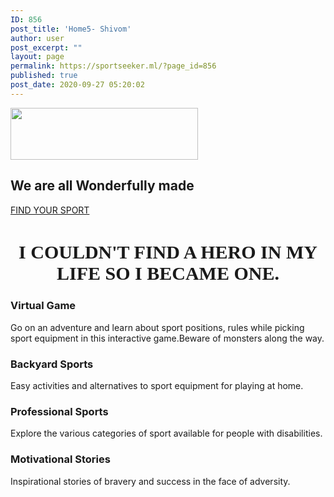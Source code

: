 ```yaml
---
ID: 856
post_title: 'Home5- Shivom'
author: user
post_excerpt: ""
layout: page
permalink: https://sportseeker.ml/?page_id=856
published: true
post_date: 2020-09-27 05:20:02
---
```

<img width="300" height="83" src="https://sportseeker.ml/wp-content/uploads/2020/09/bi2-300x83.png" alt="" loading="lazy" srcset="https://sportseeker.ml/wp-content/uploads/2020/09/bi2-300x83.png 300w, https://sportseeker.ml/wp-content/uploads/2020/09/bi2-768x211.png 768w, https://sportseeker.ml/wp-content/uploads/2020/09/bi2.png 1000w" sizes="(max-width: 300px) 100vw, 300px">
<h2>We are all
Wonderfully made</h2>
<a href="#" role="button">
FIND YOUR SPORT
</a>
<h2></h2>
<h2 data-elementor-setting-key="title" data-pen-placeholder="Type Here..." style="color: rgb(0, 0, ); font-family: delius unicase;, sans-serif; font-weight: 600; font-size: 30px; text-align: center;">I COULDN'T FIND A HERO IN MY LIFE SO I BECAME ONE.</h2>
<h3>Virtual Game</h3>
Go on an adventure and learn about sport positions, rules while picking sport equipment in this interactive game.Beware of monsters along the way.
<h3>Backyard Sports</h3>
Easy activities and alternatives to sport equipment for playing at home.
<h3>Professional Sports</h3>
Explore the various categories of sport available for people with disabilities.
<h3>Motivational Stories</h3>
Inspirational stories of bravery and success in the face of adversity.